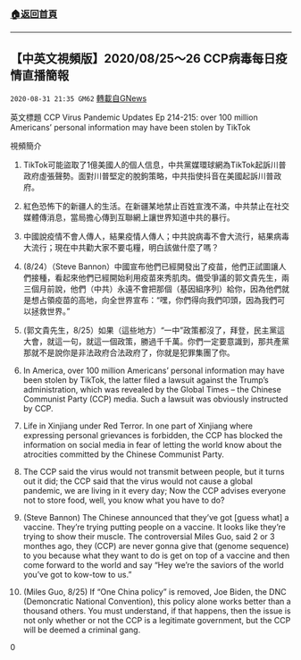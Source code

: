 ###  [:house:返回首頁](https://github.com/ourhimalayas/txt)
---

## 【中英文視頻版】2020/08/25～26 CCP病毒每日疫情直播簡報
`2020-08-31 21:35 GM62` [轉載自GNews](https://gnews.org/zh-hant/327117/)

英文標題 CCP Virus Pandemic Updates Ep 214-215:  over 100 million Americans’ personal information may have been stolen by TikTok

視頻簡介

1. TikTok可能盜取了1億美國人的個人信息，中共黨媒環球網為TikTok起訴川普政府虛張聲勢。面對川普堅定的脫鉤策略，中共指使抖音在美國起訴川普政府。
2. 紅色恐怖下的新疆人的生活。在新疆某地禁止百姓宣洩不滿，中共禁止在社交媒體傳消息，當局擔心傳到互聯網上讓世界知道中共的暴行。
3. 中國說疫情不會人傳人，結果疫情人傳人；中共說病毒不會大流行，結果病毒大流行；現在中共勸大家不要屯糧，明白該做什麼了嗎？
4. (8/24）（Steve Bannon）中國宣布他們已經開發出了疫苗，他們正試圖讓人們接種，看起來他們已經開始利用疫苗來秀肌肉。備受爭議的郭文貴先生，兩三個月前說，他們（中共）永遠不會把那個（基因組序列）給你，因為他們就是想占領疫苗的高地，向全世界宣布：“嘿，你們得向我們叩頭，因為我們可以拯救世界。”
5. (郭文貴先生，8/25）如果（這些地方）“一中”政策都沒了，拜登，民主黨這大會，就這一句，就這一個政策，勝過千千萬。你們一定要意識到，那共產黨那就不是說你是非法政府合法政府了，你就是犯罪集團了你。


1. In America, over 100 million Americans’ personal information may have been stolen by TikTok, the latter filed a lawsuit against the Trump’s administration, which was revealed by the Global Times – the Chinese Communist Party (CCP) media. Such a lawsuit was obviously instructed by CCP.
2. Life in Xinjiang under Red Terror. In one part of Xinjiang where expressing personal grievances is forbidden, the CCP has blocked the information on social media in fear of letting the world know about the atrocities committed by the Chinese Communist Party.
3. The CCP said the virus would not transmit between people, but it turns out it did; the CCP said that the virus would not cause a global pandemic, we are living in it every day; Now the CCP advises everyone not to store food, well, you know what you have to do?
4. (Steve Bannon) The Chinese announced that they’ve got [guess what] a vaccine. They’re trying putting people on a vaccine. It looks like they’re trying to show their muscle. The controversial Miles Guo, said 2 or 3 monthes ago, they (CCP) are never gonna give that (genome sequence)  to you because what they want to do is get on top of a vaccine and then come forward to the world and say “Hey we’re the saviors of the world you’ve got to kow-tow to us.”
5. (Miles Guo, 8/25) If “One China policy” is removed, Joe Biden, the DNC (Demoncratic National Convention), this policy alone works better than a thousand others. You must understand, if that happens, then the issue is not only whether or not the CCP is a  legitimate government, but the CCP will be deemed a criminal gang.


0
